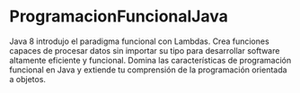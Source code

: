 # ProgramacionFuncionalJava
Java 8 introdujo el paradigma funcional con Lambdas. Crea funciones capaces de procesar datos sin importar su tipo para desarrollar software altamente eficiente y funcional. Domina las características de programación funcional en Java y extiende tu comprensión de la programación orientada a objetos.
